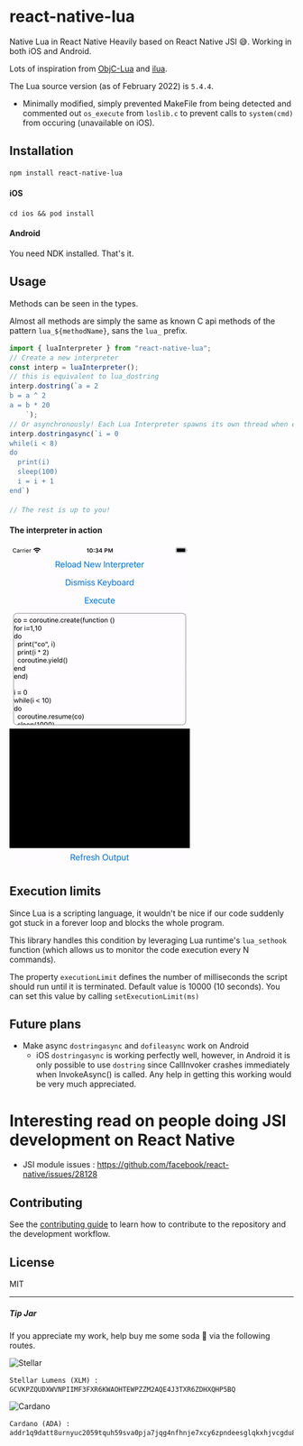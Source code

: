 # react-native-lua

Native Lua in React Native
Heavily based on React Native JSI 😅.
Working in both iOS and Android.

Lots of inspiration from [ObjC-Lua](https://github.com/PedestrianSean/ObjC-Lua) and [ilua](https://github.com/profburke/ilua).

The Lua source version (as of February 2022) is `5.4.4`.
- Minimally modified, simply prevented MakeFile from being detected and commented out `os_execute` from `loslib.c` to prevent calls to `system(cmd)` from occuring (unavailable on iOS).

## Installation

```sh
npm install react-native-lua
```

#### iOS
```
cd ios && pod install
```
#### Android
You need NDK installed. That's it.

## Usage

Methods can be seen in the types.

Almost all methods are simply the same as known C api methods of the pattern `lua_${methodName}`, sans the `lua_` prefix.

```js
import { luaInterpreter } from "react-native-lua";
// Create a new interpreter
const interp = luaInterpreter();
// this is equivalent to lua_dostring
interp.dostring(`a = 2
b = a ^ 2
a = b * 20
    `);
// Or asynchronously! Each Lua Interpreter spawns its own thread when executing async code, so this doesn't block any other processes.
interp.dostringasync(`i = 0
while(i < 8)
do
  print(i)
  sleep(100)
  i = i + 1
end`)

// The rest is up to you!
```

#### The interpreter in action
![the-interpreter-in-action](/docs/images/example-coroutine-async-demonstration.gif)

## Execution limits

Since Lua is a scripting language, it wouldn't be nice if our code suddenly got stuck in a forever loop and blocks the whole program.

This library handles this condition by leveraging Lua runtime's `lua_sethook` function (which allows us to monitor the code execution every N commands).

The property `executionLimit` defines the number of milliseconds the script should run until it is terminated. Default value is 10000 (10 seconds). You can set this value by calling `setExecutionLimit(ms)`

## Future plans
- Make async `dostringasync` and `dofileasync` work on Android
    - iOS `dostringasync` is working perfectly well, however, in Android it is only possible to use `dostring` since CallInvoker crashes immediately when InvokeAsync() is called. Any help in getting this working would be very much appreciated.

# Interesting read on people doing JSI development on React Native

- JSI module issues : https://github.com/facebook/react-native/issues/28128


## Contributing

See the [contributing guide](CONTRIBUTING.md) to learn how to contribute to the repository and the development workflow.

## License

MIT


---
##### Tip Jar

If you appreciate my work, help buy me some soda 🥤 via the following routes.

<img src="https://upload.wikimedia.org/wikipedia/commons/5/56/Stellar_Symbol.png" alt="Stellar" height="32"/>

```
Stellar Lumens (XLM) : 
GCVKPZQUDXWVNPIIMF3FXR6KWAOHTEWPZZM2AQE4J3TXR6ZDHXQHP5BQ
```

<img src="https://upload.wikimedia.org/wikipedia/commons/1/19/Coin-ada-big.svg" alt="Cardano" height="32">

```
Cardano (ADA) : 
addr1q9datt8urnyuc2059tquh59sva0pja7jqg4nfhnje7xcy6zpndeesglqkxhjvcgdu820flcecjzunwp6qen4yr92gm6smssug8
```
